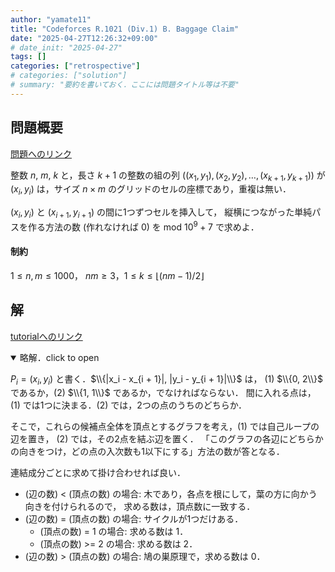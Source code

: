 ```yaml
---
author: "yamate11"
title: "Codeforces R.1021 (Div.1) B. Baggage Claim"
date: "2025-04-27T12:26:32+09:00"
# date_init: "2025-04-27"
tags: []
categories: ["retrospective"]
# categories: ["solution"]
# summary: "要約を書いておく．ここには問題タイトル等は不要" 
---
```


## 問題概要

[問題へのリンク](https://codeforces.com/contest/2097/problem/B)

整数 $n$, $m$, $k$ と，長さ $k + 1$ の整数の組の列 $((x_1, y_1), (x_2, y_2), \dots, (x_{k + 1}, y_{k + 1}))$ が
$(x_i, y_i)$ は，サイズ $n\times m$ のグリッドのセルの座標であり，重複は無い．

$(x_i, y_i)$ と $(x_{i + 1}, y_{i + 1})$ の間に1つずつセルを挿入して，
縦横につながった単純パスを作る方法の数 (作れなければ $0$) を mod $10^9 + 7$ で求めよ．

#### 制約

$1 \leq n, m \leq 1000$， $nm \geq 3$，$1 \leq k \leq \lfloor (nm - 1) / 2 \rfloor$

## 解

[tutorialへのリンク](https://codeforces.com/blog/entry/142316)

<details open>
<summary>略解．click to open</summary>

$P_i = (x_i, y_i)$ と書く．$\\{|x_i - x_{i + 1}|, |y_i - y_{i + 1}|\\}$ は，
(1) $\\{0, 2\\}$ であるか，(2) $\\{1, 1\\}$ であるか，でなければならない．
間に入れる点は，(1) では1つに決まる．(2) では，2つの点のうちのどちらか．

そこで，これらの候補点全体を頂点とするグラフを考え，(1) では自己ループの辺を置き，
(2) では，その2点を結ぶ辺を置く．
「このグラフの各辺にどちらかの向きをつけ，どの点の入次数も1以下にする」方法の数が答となる．

連結成分ごとに求めて掛け合わせれば良い．

* (辺の数) < (頂点の数) の場合: 木であり，各点を根にして，葉の方に向かう向きを付けられるので，
  求める数は，頂点数に一致する．
* (辺の数) = (頂点の数) の場合: サイクルが1つだけある．
  * (頂点の数) = 1 の場合: 求める数は 1．
  * (頂点の数) >= 2 の場合: 求める数は 2．
* (辺の数) > (頂点の数) の場合: 鳩の巣原理で，求める数は 0．


</details>

